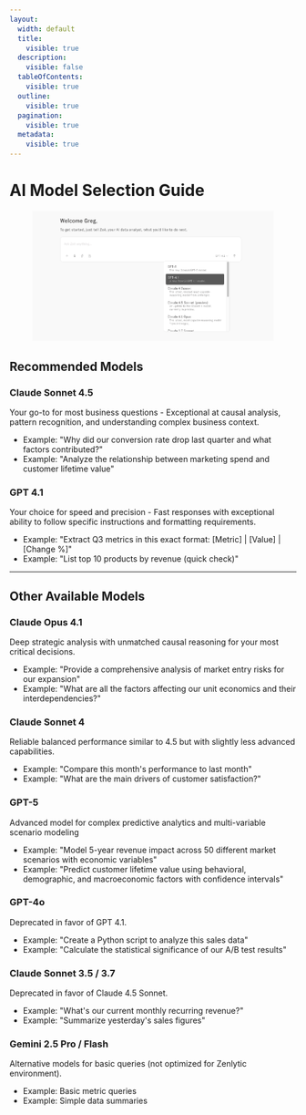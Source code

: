 ```yaml
---
layout:
  width: default
  title:
    visible: true
  description:
    visible: false
  tableOfContents:
    visible: true
  outline:
    visible: true
  pagination:
    visible: true
  metadata:
    visible: true
---
```


# AI Model Selection Guide

<figure><img src="../.gitbook/assets/image.png" alt=""><figcaption></figcaption></figure>

## Recommended Models

### Claude Sonnet 4.5

Your go-to for most business questions - Exceptional at causal analysis, pattern recognition, and understanding complex business context.

* Example: "Why did our conversion rate drop last quarter and what factors contributed?"
* Example: "Analyze the relationship between marketing spend and customer lifetime value"

### GPT 4.1

Your choice for speed and precision - Fast responses with exceptional ability to follow specific instructions and formatting requirements.

* Example: "Extract Q3 metrics in this exact format: \[Metric] | \[Value] | \[Change %]"
* Example: "List top 10 products by revenue (quick check)"

***

## Other Available Models

### Claude Opus 4.1

Deep strategic analysis with unmatched causal reasoning for your most critical decisions.

* Example: "Provide a comprehensive analysis of market entry risks for our expansion"
* Example: "What are all the factors affecting our unit economics and their interdependencies?"

### Claude Sonnet 4

Reliable balanced performance similar to 4.5 but with slightly less advanced capabilities.

* Example: "Compare this month's performance to last month"
* Example: "What are the main drivers of customer satisfaction?"

### GPT-5

Advanced model for complex predictive analytics and multi-variable scenario modeling

* Example: "Model 5-year revenue impact across 50 different market scenarios with economic variables"
* Example: "Predict customer lifetime value using behavioral, demographic, and macroeconomic factors with confidence intervals"

### GPT-4o

Deprecated in favor of GPT 4.1.

* Example: "Create a Python script to analyze this sales data"
* Example: "Calculate the statistical significance of our A/B test results"

### Claude Sonnet 3.5 / 3.7

Deprecated in favor of Claude 4.5 Sonnet.

* Example: "What's our current monthly recurring revenue?"
* Example: "Summarize yesterday's sales figures"

### Gemini 2.5 Pro / Flash

Alternative models for basic queries (not optimized for Zenlytic environment).

* Example: Basic metric queries
* Example: Simple data summaries

